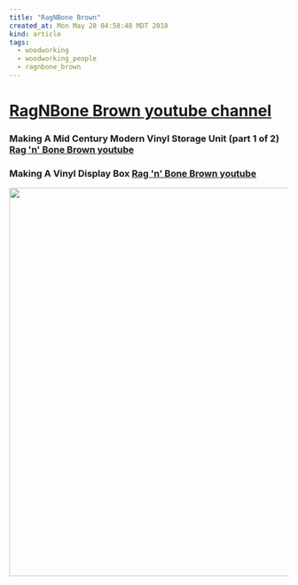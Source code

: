 ```yaml
---
title: "RagNBone Brown"
created_at: Mon May 28 04:58:48 MDT 2018
kind: article
tags:
  - woodworking
  - woodworking_people
  - ragnbone_brown
---
```


<h1>
  <a href="https://www.youtube.com/channel/UCVyE_6jEtVZGmYGXtUOL5FQ/featured" target="_blank">RagNBone Brown youtube channel</a>
</h1>

<h3>
  Making A Mid Century Modern Vinyl Storage Unit (part 1 of 2)
  <a href="https://www.youtube.com/watch?v=DuiqlDTivZM" target="_blank">Rag 'n' Bone Brown youtube</a>
</h3>

<h3>
  Making A Vinyl Display Box
  <a href="https://www.youtube.com/watch?v=LBxlHiHWUn4" target="_blank">Rag 'n' Bone Brown youtube</a>
</h3>

<img src="/assets/images/rag-n-bone-brown-vinyl-display-box.png" width="700px">

<!--
html boilerplate
<a href="" target="_blank"></a>
<a name=""></a>
<img src="" width="400px">
<ul>
  <li></li>
</ul>
<pre>
</pre>
<p style="margin-bottom: 2em;"></p>
<hr style="border: 0; height: 3px; background: #333; background-image: linear-gradient(to right, #ccc, #333, #ccc);">
<pre><code>
</code></pre>
<math xmlns='http://www.w3.org/1998/Math/MathML' display='block'>
</math>
-->
